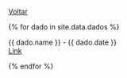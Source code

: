 [Voltar](./index.md)

{% for dado in site.data.dados %}

<div style="border:1px;">
  {{ dado.name }} - {{ dado.date }}
  <br><a href="{{ dado.link }}">Link</a><br>
</div>

{% endfor %}

